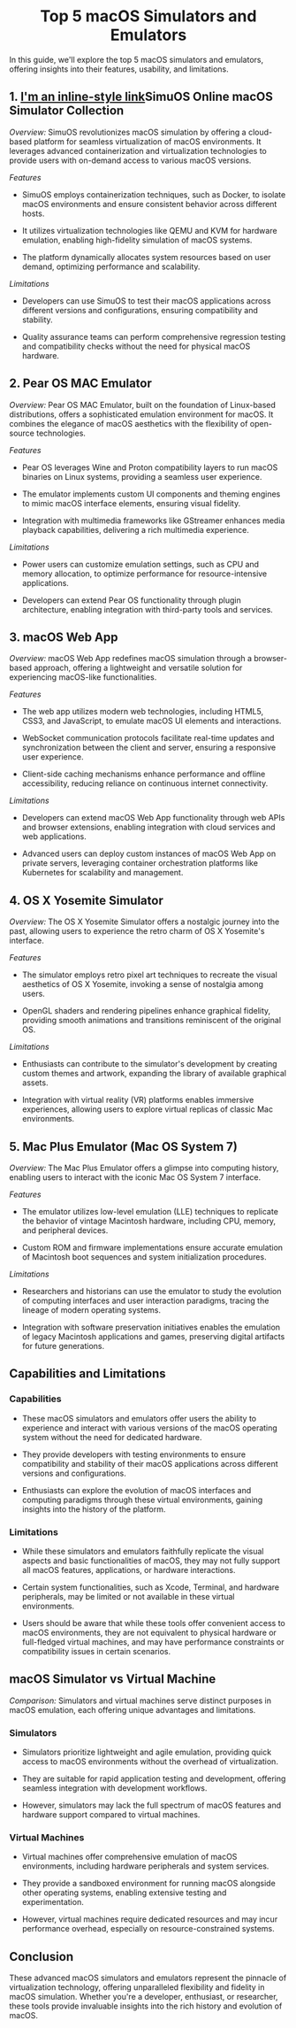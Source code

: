 <div align="center">

# Top 5 macOS Simulators and Emulators  
 
</div>


In this guide, we'll explore the top 5 macOS simulators and emulators, offering insights into their features, usability, and limitations.

## 1. [I'm an inline-style link](https://simuos.com/)SimuOS Online macOS Simulator Collection

*Overview:* SimuOS revolutionizes macOS simulation by offering a cloud-based platform for seamless virtualization of macOS environments. It leverages advanced containerization and virtualization technologies to provide users with on-demand access to various macOS versions.

*Features*

* SimuOS employs containerization techniques, such as Docker, to isolate macOS environments and ensure consistent behavior across different hosts.

* It utilizes virtualization technologies like QEMU and KVM for hardware emulation, enabling high-fidelity simulation of macOS systems.

* The platform dynamically allocates system resources based on user demand, optimizing performance and scalability.

*Limitations*

* Developers can use SimuOS to test their macOS applications across different versions and configurations, ensuring compatibility and stability.

* Quality assurance teams can perform comprehensive regression testing and compatibility checks without the need for physical macOS hardware.

## 2. Pear OS MAC Emulator

*Overview:* Pear OS MAC Emulator, built on the foundation of Linux-based distributions, offers a sophisticated emulation environment for macOS. It combines the elegance of macOS aesthetics with the flexibility of open-source technologies.

*Features*

* Pear OS leverages Wine and Proton compatibility layers to run macOS binaries on Linux systems, providing a seamless user experience.
  
* The emulator implements custom UI components and theming engines to mimic macOS interface elements, ensuring visual fidelity.

* Integration with multimedia frameworks like GStreamer enhances media playback capabilities, delivering a rich multimedia experience.

*Limitations*

* Power users can customize emulation settings, such as CPU and memory allocation, to optimize performance for resource-intensive applications.
  
* Developers can extend Pear OS functionality through plugin architecture, enabling integration with third-party tools and services.

## 3. macOS Web App

*Overview:* macOS Web App redefines macOS simulation through a browser-based approach, offering a lightweight and versatile solution for experiencing macOS-like functionalities.

*Features*

* The web app utilizes modern web technologies, including HTML5, CSS3, and JavaScript, to emulate macOS UI elements and interactions.
  
* WebSocket communication protocols facilitate real-time updates and synchronization between the client and server, ensuring a responsive user experience.
  
* Client-side caching mechanisms enhance performance and offline accessibility, reducing reliance on continuous internet connectivity.

*Limitations*

* Developers can extend macOS Web App functionality through web APIs and browser extensions, enabling integration with cloud services and web applications.
  
* Advanced users can deploy custom instances of macOS Web App on private servers, leveraging container orchestration platforms like Kubernetes for scalability and management.

## 4. OS X Yosemite Simulator

*Overview:* The OS X Yosemite Simulator offers a nostalgic journey into the past, allowing users to experience the retro charm of OS X Yosemite's interface.

*Features*

* The simulator employs retro pixel art techniques to recreate the visual aesthetics of OS X Yosemite, invoking a sense of nostalgia among users.
  
* OpenGL shaders and rendering pipelines enhance graphical fidelity, providing smooth animations and transitions reminiscent of the original OS.

*Limitations*

* Enthusiasts can contribute to the simulator's development by creating custom themes and artwork, expanding the library of available graphical assets.
  
* Integration with virtual reality (VR) platforms enables immersive experiences, allowing users to explore virtual replicas of classic Mac environments.

## 5. Mac Plus Emulator (Mac OS System 7)

*Overview:* The Mac Plus Emulator offers a glimpse into computing history, enabling users to interact with the iconic Mac OS System 7 interface.

*Features*

* The emulator utilizes low-level emulation (LLE) techniques to replicate the behavior of vintage Macintosh hardware, including CPU, memory, and peripheral devices.
  
* Custom ROM and firmware implementations ensure accurate emulation of Macintosh boot sequences and system initialization procedures.

*Limitations*

* Researchers and historians can use the emulator to study the evolution of computing interfaces and user interaction paradigms, tracing the lineage of modern operating systems.
  
* Integration with software preservation initiatives enables the emulation of legacy Macintosh applications and games, preserving digital artifacts for future generations.

## Capabilities and Limitations

### Capabilities

* These macOS simulators and emulators offer users the ability to experience and interact with various versions of the macOS operating system without the need for dedicated hardware.
  
* They provide developers with testing environments to ensure compatibility and stability of their macOS applications across different versions and configurations.
  
* Enthusiasts can explore the evolution of macOS interfaces and computing paradigms through these virtual environments, gaining insights into the history of the platform.

### Limitations

* While these simulators and emulators faithfully replicate the visual aspects and basic functionalities of macOS, they may not fully support all macOS features, applications, or hardware interactions.
  
* Certain system functionalities, such as Xcode, Terminal, and hardware peripherals, may be limited or not available in these virtual environments.
  
* Users should be aware that while these tools offer convenient access to macOS environments, they are not equivalent to physical hardware or full-fledged virtual machines, and may have performance constraints or compatibility issues in certain scenarios.

## macOS Simulator vs Virtual Machine

*Comparison:*  Simulators and virtual machines serve distinct purposes in macOS emulation, each offering unique advantages and limitations.

### Simulators

* Simulators prioritize lightweight and agile emulation, providing quick access to macOS environments without the overhead of virtualization.
  
* They are suitable for rapid application testing and development, offering seamless integration with development workflows.
  
* However, simulators may lack the full spectrum of macOS features and hardware support compared to virtual machines.

### Virtual Machines

* Virtual machines offer comprehensive emulation of macOS environments, including hardware peripherals and system services.
  
* They provide a sandboxed environment for running macOS alongside other operating systems, enabling extensive testing and experimentation.
  
* However, virtual machines require dedicated resources and may incur performance overhead, especially on resource-constrained systems.

## Conclusion

These advanced macOS simulators and emulators represent the pinnacle of virtualization technology, offering unparalleled flexibility and fidelity in macOS simulation. Whether you're a developer, enthusiast, or researcher, these tools provide invaluable insights into the rich history and evolution of macOS.

